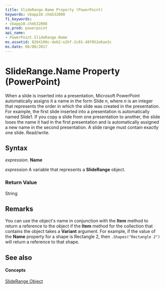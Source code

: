 ```yaml
---
title: SlideRange.Name Property (PowerPoint)
keywords: vbapp10.chm532008
f1_keywords:
- vbapp10.chm532008
ms.prod: powerpoint
api_name:
- PowerPoint.SlideRange.Name
ms.assetid: 8264100c-de62-e2bf-2c01-48f052e6ae3c
ms.date: 06/08/2017
---
```



# SlideRange.Name Property (PowerPoint)

When a slide is inserted into a presentation, Microsoft PowerPoint automatically assigns it a name in the form Slide _n_, where _n_ is an integer that represents the order in which the slide was created in the presentation. For example, the first slide inserted into a presentation is automatically named Slide1. If you copy a slide from one presentation to another, the slide loses the name it had in the first presentation and is automatically assigned a new name in the second presentation. A slide range must contain exactly one slide. Read/write.


## Syntax

 _expression_. **Name**

 _expression_ A variable that represents a **SlideRange** object.


### Return Value

String


## Remarks

You can use the object's name in conjunction with the  **Item** method to return a reference to the object if the **Item** method for the collection that contains the object takes a **Variant** argument. For example, if the value of the **Name** property for a shape is Rectangle 2, then `.Shapes("Rectangle 2")` will return a reference to that shape.


## See also


#### Concepts


[SlideRange Object](PowerPoint.SlideRange.md)

